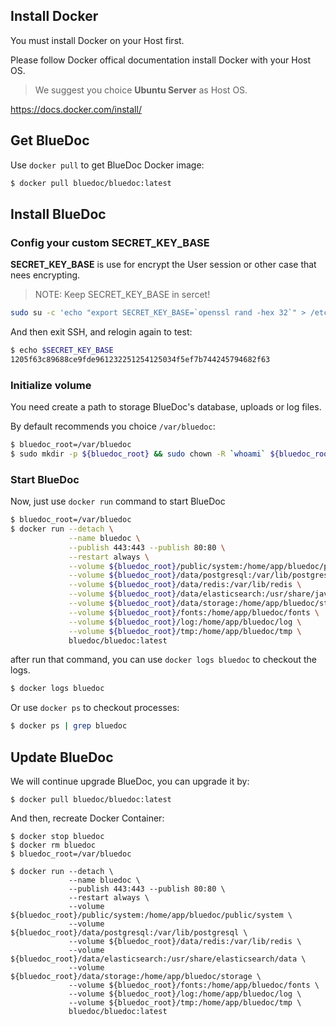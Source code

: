## Install Docker

You must install Docker on your Host first.

Please follow Docker offical documentation install Docker with your Host OS.

> We suggest you choice **Ubuntu Server** as Host OS.

[https://docs\.docker\.com/install/](https://docs.docker.com/install/)

## Get BlueDoc

Use `docker pull` to get BlueDoc Docker image:

```bash
$ docker pull bluedoc/bluedoc:latest
```

## Install BlueDoc

### Config your custom SECRET_KEY_BASE

**SECRET_KEY_BASE** is use for encrypt the User session or other case that nees encrypting.

> NOTE: Keep SECRET_KEY_BASE in sercet!

```bash
sudo su -c 'echo "export SECRET_KEY_BASE=`openssl rand -hex 32`" > /etc/profile.d/rails-profile.sh'
```

And then exit SSH, and relogin again to test:

```bash
$ echo $SECRET_KEY_BASE
1205f63c89688ce9fde961232251254125034f5ef7b744245794682f63
```

### Initialize volume

You need create a path to storage BlueDoc's database, uploads or log files.

By default recommends you choice `/var/bluedoc`:

```bash
$ bluedoc_root=/var/bluedoc
$ sudo mkdir -p ${bluedoc_root} && sudo chown -R `whoami` ${bluedoc_root}
```

### Start BlueDoc

Now, just use `docker run` command to start BlueDoc

```bash
$ bluedoc_root=/var/bluedoc
$ docker run --detach \
             --name bluedoc \
             --publish 443:443 --publish 80:80 \
             --restart always \
             --volume ${bluedoc_root}/public/system:/home/app/bluedoc/public/system \
             --volume ${bluedoc_root}/data/postgresql:/var/lib/postgresql \
             --volume ${bluedoc_root}/data/redis:/var/lib/redis \
             --volume ${bluedoc_root}/data/elasticsearch:/usr/share/java/elasticsearch/data \
             --volume ${bluedoc_root}/data/storage:/home/app/bluedoc/storage \
             --volume ${bluedoc_root}/fonts:/home/app/bluedoc/fonts \
             --volume ${bluedoc_root}/log:/home/app/bluedoc/log \
             --volume ${bluedoc_root}/tmp:/home/app/bluedoc/tmp \
             bluedoc/bluedoc:latest
```

after run that command, you can use `docker logs bluedoc` to checkout the logs.


```bash
$ docker logs bluedoc
```

Or use `docker ps` to checkout processes:

```bash
$ docker ps | grep bluedoc
```

## Update BlueDoc

We will continue upgrade BlueDoc, you can upgrade it by:

```
$ docker pull bluedoc/bluedoc:latest
```

And then, recreate Docker Container:

```
$ docker stop bluedoc
$ docker rm bluedoc
$ bluedoc_root=/var/bluedoc

$ docker run --detach \
             --name bluedoc \
             --publish 443:443 --publish 80:80 \
             --restart always \
             --volume ${bluedoc_root}/public/system:/home/app/bluedoc/public/system \
             --volume ${bluedoc_root}/data/postgresql:/var/lib/postgresql \
             --volume ${bluedoc_root}/data/redis:/var/lib/redis \
             --volume ${bluedoc_root}/data/elasticsearch:/usr/share/elasticsearch/data \
             --volume ${bluedoc_root}/data/storage:/home/app/bluedoc/storage \
             --volume ${bluedoc_root}/fonts:/home/app/bluedoc/fonts \
             --volume ${bluedoc_root}/log:/home/app/bluedoc/log \
             --volume ${bluedoc_root}/tmp:/home/app/bluedoc/tmp \
             bluedoc/bluedoc:latest
```